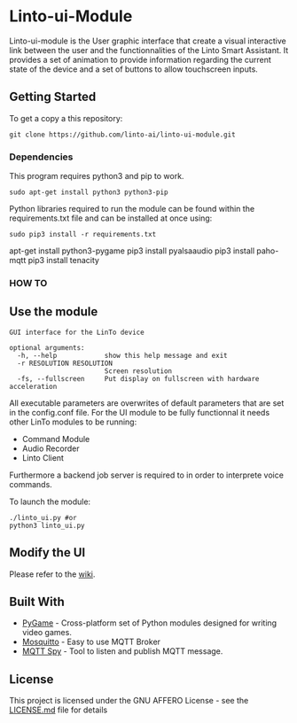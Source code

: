 # Linto-ui-Module

Linto-ui-module is the User graphic interface that create a visual interactive link between the user and the functionnalities of the Linto Smart Assistant.
It provides a set of animation to provide information regarding the current state of the device and a set of buttons to allow touchscreen inputs.  

## Getting Started

To get a copy a this repository:
```
git clone https://github.com/linto-ai/linto-ui-module.git
```

### Dependencies

This program requires python3 and pip to work.
```
sudo apt-get install python3 python3-pip
```
Python libraries required to run the module can be found within the requirements.txt file and can be installed at once using:
```
sudo pip3 install -r requirements.txt
```

apt-get install python3-pygame
pip3 install pyalsaaudio
pip3 install paho-mqtt
pip3 install tenacity

### HOW TO
## Use the module
```
GUI interface for the LinTo device

optional arguments:
  -h, --help            show this help message and exit
  -r RESOLUTION RESOLUTION
                        Screen resolution
  -fs, --fullscreen     Put display on fullscreen with hardware acceleration
```
All executable parameters are overwrites of default parameters that are set in the config.conf file.
For the UI module to be fully functionnal it needs other LinTo modules to be running:
* Command Module 
* Audio Recorder
* Linto Client

Furthermore a backend job server is required to in order to interprete voice commands. 

To launch the module:
```
./linto_ui.py #or
python3 linto_ui.py
```

## Modify the UI
Please refer to the [wiki]().


## Built With

* [PyGame](https://www.pygame.org/) - Cross-platform set of Python modules designed for writing video games.
* [Mosquitto](https://mosquitto.org/) - Easy to use MQTT Broker
* [MQTT Spy](https://github.com/eclipse/paho.mqtt-spy) - Tool to listen and publish MQTT message. 


## License

This project is licensed under the GNU AFFERO License - see the [LICENSE.md](LICENSE.md) file for details

